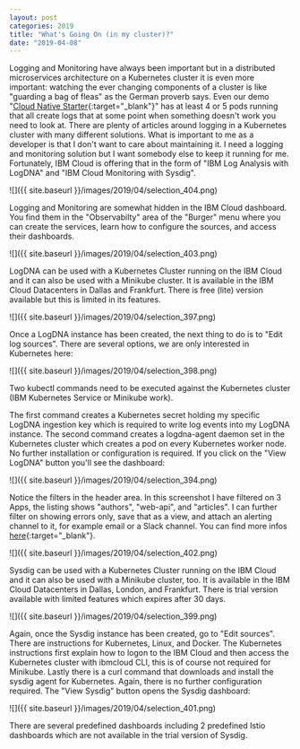 ```yaml
---
layout: post
categories: 2019
title: "What's Going On (in my cluster)?"
date: "2019-04-08"
---
```


Logging and Monitoring have always been important but in a distributed microservices architecture on a Kubernetes cluster it is even more important: watching the ever changing components of a cluster is like "guarding a bag of fleas" as the German proverb says. Even our demo "[Cloud Native Starter](https://github.com/nheidloff/cloud-native-starter){:target="_blank"}" has at least 4 or 5 pods running that all create logs that at some point when something doesn't work you need to look at. There are plenty of articles around logging in a Kubernetes cluster with many different solutions. What is important to me as a developer is that I don't want to care about maintaining it. I need a logging and monitoring solution but I want somebody else to keep it running for me. Fortunately, IBM Cloud is offering that in the form of "IBM Log Analysis with LogDNA" and "IBM Cloud Monitoring with Sysdig".

![]({{ site.baseurl }}/images/2019/04/selection_404.png)

Logging and Monitoring are somewhat hidden in the IBM Cloud dashboard. You find them in the "Observabilty" area of the "Burger" menu where you can create the services, learn how to configure the sources, and access their dashboards.

![]({{ site.baseurl }}/images/2019/04/selection_403.png)

LogDNA can be used with a Kubernetes Cluster running on the IBM Cloud and it can also be used with a Minikube cluster. It is available in the IBM Cloud Datacenters in Dallas and Frankfurt. There is free (lite) version available but this is limited in its features.

![]({{ site.baseurl }}/images/2019/04/selection_397.png)

Once a LogDNA instance has been created, the next thing to do is to "Edit log sources". There are several options, we are only interested in Kubernetes here:

![]({{ site.baseurl }}/images/2019/04/selection_398.png)

Two kubectl commands need to be executed against the Kubernetes cluster (IBM Kubernetes Service or Minikube work).

The first command creates a Kubernetes secret holding my specific LogDNA ingestion key which is required to write log events into my LogDNA instance. The second command creates a logdna-agent daemon set in the Kubernetes cluster which creates a pod on every Kubernetes worker node. No further installation or configuration is required. If you click on the "View LogDNA" button you'll see the dashboard:

![]({{ site.baseurl }}/images/2019/04/selection_394.png)

Notice the filters in the header area. In this screenshot I have filtered on 3 Apps, the listing shows "authors", "web-api", and "articles". I can further filter on showing errors only, save that as a view, and attach an alerting channel to it, for example email or a Slack channel. You can find more infos [here](https://cloud.ibm.com/docs/services/Log-Analysis-with-LogDNA){:target="_blank"}.

![]({{ site.baseurl }}/images/2019/04/selection_402.png)

Sysdig can be used with a Kubernetes Cluster running on the IBM Cloud and it can also be used with a Minikube cluster, too. It is available in the IBM Cloud Datacenters in Dallas, London, and Frankfurt. There is trial version available with limited features which expires after 30 days.

![]({{ site.baseurl }}/images/2019/04/selection_399.png)

Again, once the Sysdig instance has been created, go to "Edit sources". There are instructions for Kubernetes, Linux, and Docker. The Kubernetes instructions first explain how to logon to the IBM Cloud and then access the Kubernetes cluster with ibmcloud CLI, this is of course not required for Minikube. Lastly there is a curl command that downloads and install the sysdig agent for Kubernetes. Again, there is no further configuration required. The "View Sysdig" button opens the Sysdig dashboard:

![]({{ site.baseurl }}/images/2019/04/selection_401.png)

There are several predefined dashboards including 2 predefined Istio dashboards which are not available in the trial version of Sysdig.
